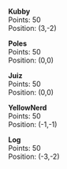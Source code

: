 **Kubby**  
Points: 50  
Position: (3,-2)

**Poles**  
Points: 50  
Position: (0,0)

**Juiz**  
Points: 50  
Position: (0,0)

**YellowNerd**  
Points: 50  
Position: (-1,-1)

**Log**  
Points: 50  
Position: (-3,-2)
